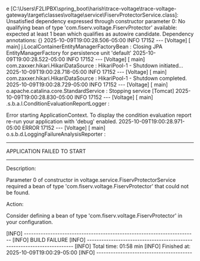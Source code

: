 e [C:\Users\F2LIPBX\spring_boot\harish\trace-voltage\trace-voltage-gateway\target\classes\voltage\service\FiservProtectorService.class]: Unsatisfied dependency expressed through constructor parameter 0: No qualifying bean of type 'com.fiserv.voltage.FiservProtector' available: expected at least 1 bean which qualifies as autowire candidate. Dependency annotations: {}
2025-10-09T19:00:28.506-05:00  INFO 17152 --- [Voltage] [           main] j.LocalContainerEntityManagerFactoryBean : Closing JPA EntityManagerFactory for persistence unit 'default'
2025-10-09T19:00:28.522-05:00  INFO 17152 --- [Voltage] [           main] com.zaxxer.hikari.HikariDataSource       : HikariPool-1 - Shutdown initiated...
2025-10-09T19:00:28.718-05:00  INFO 17152 --- [Voltage] [           main] com.zaxxer.hikari.HikariDataSource       : HikariPool-1 - Shutdown completed.
2025-10-09T19:00:28.729-05:00  INFO 17152 --- [Voltage] [           main] o.apache.catalina.core.StandardService   : Stopping service [Tomcat]
2025-10-09T19:00:28.830-05:00  INFO 17152 --- [Voltage] [           main] .s.b.a.l.ConditionEvaluationReportLogger :

Error starting ApplicationContext. To display the condition evaluation report re-run your application with 'debug' enabled.
2025-10-09T19:00:28.971-05:00 ERROR 17152 --- [Voltage] [           main] o.s.b.d.LoggingFailureAnalysisReporter   :

***************************
APPLICATION FAILED TO START
***************************

Description:

Parameter 0 of constructor in voltage.service.FiservProtectorService required a bean of type 'com.fiserv.voltage.FiservProtector' that could not be found.


Action:

Consider defining a bean of type 'com.fiserv.voltage.FiservProtector' in your configuration.

[INFO] ------------------------------------------------------------------------
[INFO] BUILD FAILURE
[INFO] ------------------------------------------------------------------------
[INFO] Total time:  01:58 min
[INFO] Finished at: 2025-10-09T19:00:29-05:00
[INFO] ----------------------------------------
